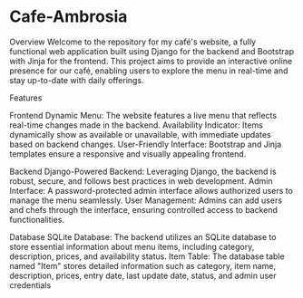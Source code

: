 # Cafe-Ambrosia
Overview
Welcome to the repository for my café's website, a fully functional web application built using Django for the backend and Bootstrap with Jinja for the frontend. This project aims to provide an interactive online presence for our café, enabling users to explore the menu in real-time and stay up-to-date with daily offerings.

Features

Frontend
Dynamic Menu: The website features a live menu that reflects real-time changes made in the backend.
Availability Indicator: Items dynamically show as available or unavailable, with immediate updates based on backend changes.
User-Friendly Interface: Bootstrap and Jinja templates ensure a responsive and visually appealing frontend.

Backend
Django-Powered Backend: Leveraging Django, the backend is robust, secure, and follows best practices in web development.
Admin Interface: A password-protected admin interface allows authorized users to manage the menu seamlessly.
User Management: Admins can add users and chefs through the interface, ensuring controlled access to backend functionalities.

Database
SQLite Database: The backend utilizes an SQLite database to store essential information about menu items, including category, description, prices, and availability status.
Item Table: The database table named "Item" stores detailed information such as category, item name, description, prices, entry date, last update date, status, and admin user credentials

